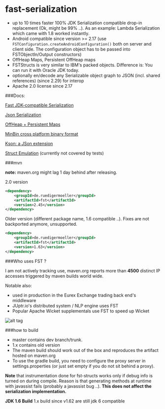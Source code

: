 fast-serialization
==================

* up to 10 times faster 100% JDK Serialization compatible drop-in replacement (Ok, might be 99% ..). As an example: Lambda Serialization which came with 1.8 worked instantly.
* Android compatible since version >= 2.17 (use ```FSTConfiguration.createAndroidConfiguration()``` both on server and client side. The configuration object has to be passed into FSTObjectIn/Output constructors)
* OffHeap Maps, Persistent OffHeap maps
* FSTStructs is very similar to IBM's packed objects. Difference is: You can run it with Oracle JDK today.
* optionally en/decode any Serializable object graph to JSON (incl. shared references) (since 2.29) for interop
* Apache 2.0 license since 2.17

###Docs:

[Fast JDK-compatible Serialization](https://github.com/RuedigerMoeller/fast-serialization/wiki/Serialization)

[Json Serialization](https://github.com/RuedigerMoeller/fast-serialization/wiki/JSON-serialization)

[OffHeap + Persistent Maps](https://github.com/RuedigerMoeller/fast-serialization/wiki/Off-Heap-Maps,-Persistent-Maps)

[MinBin cross platform binary format](https://github.com/RuedigerMoeller/fast-serialization/wiki/MinBin)

[Kson: a JSon extension](https://github.com/RuedigerMoeller/fast-serialization/wiki/KSon)

[Struct Emulation](https://github.com/RuedigerMoeller/fast-serialization/wiki/Structs) (currently not covered by tests)

###mvn

**note:** maven.org might lag 1 day behind after releasing.

2.0 version
```.xml
<dependency>
    <groupId>de.ruedigermoeller</groupId>
    <artifactId>fst</artifactId>
    <version>2.45</version>
</dependency>
```

Older version (different package name, 1.6 compatible ..). Fixes are not backported anymore, unsupported.
```.xml
<dependency>
    <groupId>de.ruedigermoeller</groupId>
    <artifactId>fst</artifactId>
    <version>1.63</version>
</dependency>
```

###Who uses FST ?

I am not actively tracking use, maven.org reports more than **4500** distinct IP accesses triggered by maven builds world wide.

Notable also:

* used in production in the Eurex Exchange trading back end's middleware
* JUptr.io's distributed system / NLP engine uses FST
* Popular Apache Wicket supplementals use FST to speed up Wicket

![alt tag](https://raw.githubusercontent.com/RuedigerMoeller/fast-serialization/master/fst.png)

###how to build 

* master contains dev branch/trunk.
* 1.x contains old version
* The maven build should work out of the box and reproduces the artifact hosted on maven.org
* To use the gradle build, you need to configure the proxy server in settings.properties (or just set empty if you do not sit behind a proxy).

<b>Note</b> that instrumentation done for fst-structs works only if debug info is turned on during compile. Reason is that generating methods at runtime with javassist fails (probably a javassist bug ..). 
<b>This does not affect the serialization implementation. </b>

<b>JDK 1.6 Build</b>
1.x build since v1.62 are still jdk 6 compatible
